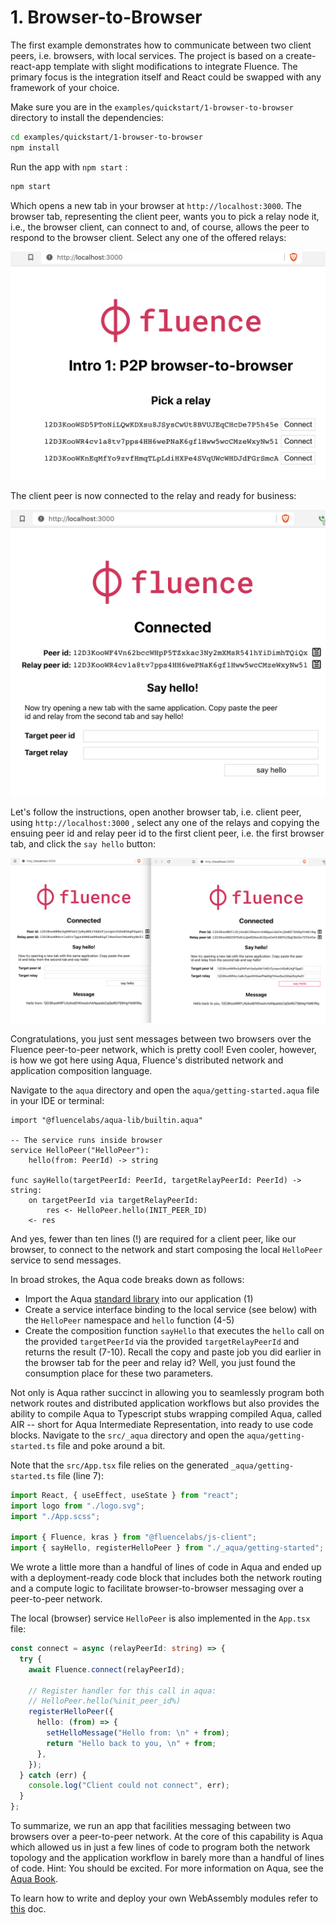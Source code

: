 # 1. Browser-to-Browser

The first example demonstrates how to communicate between two client peers, i.e. browsers, with local services. The project is based on a create-react-app template with slight modifications to integrate Fluence. The primary focus is the integration itself and React could be swapped with any framework of your choice.

Make sure you are in the `examples/quickstart/1-browser-to-browser` directory to install the dependencies:

```sh
cd examples/quickstart/1-browser-to-browser
npm install
```

Run the app with `npm start` :

```sh
npm start
```

Which opens a new tab in your browser at `http://localhost:3000`. The browser tab, representing the client peer, wants you to pick a relay node it, i.e., the browser client, can connect to and, of course, allows the peer to respond to the browser client. Select any one of the offered relays:

![Relay Selection](./assets/Relay-Selection.png)

The client peer is now connected to the relay and ready for business:

![Connection confirmation to network](./assets/Connection-confirmation-to-network.png)

Let's follow the instructions, open another browser tab, i.e. client peer, using `http://localhost:3000` , select any one of the relays and copying the ensuing peer id and relay peer id to the first client peer, i.e. the first browser tab, and click the `say hello` button:

![Peer-to-peer communication between two browser client peers](./assets/Peer-to-peer-communication-between-two-browser-client-peers.png)

Congratulations, you just sent messages between two browsers over the Fluence peer-to-peer network, which is pretty cool! Even cooler, however, is how we got here using Aqua, Fluence's distributed network and application composition language.

Navigate to the `aqua` directory and open the `aqua/getting-started.aqua` file in your IDE or terminal:

```aqua
import "@fluencelabs/aqua-lib/builtin.aqua"

-- The service runs inside browser
service HelloPeer("HelloPeer"):
    hello(from: PeerId) -> string

func sayHello(targetPeerId: PeerId, targetRelayPeerId: PeerId) -> string:
    on targetPeerId via targetRelayPeerId:
        res <- HelloPeer.hello(INIT_PEER_ID)
    <- res
```

And yes, fewer than ten lines (!) are required for a client peer, like our browser, to connect to the network and start composing the local `HelloPeer` service to send messages.

In broad strokes, the Aqua code breaks down as follows:

- Import the Aqua [standard library](https://github.com/fluencelabs/aqua-lib) into our application (1)
- Create a service interface binding to the local service (see below) with the `HelloPeer` namespace and `hello` function (4-5)
- Create the composition function `sayHello` that executes the `hello` call on the provided `targetPeerId` via the provided `targetRelayPeerId` and returns the result (7-10). Recall the copy and paste job you did earlier in the browser tab for the peer and relay id? Well, you just found the consumption place for these two parameters.

Not only is Aqua rather succinct in allowing you to seamlessly program both network routes and distributed application workflows but also provides the ability to compile Aqua to Typescript stubs wrapping compiled Aqua, called AIR -- short for Aqua Intermediate Representation, into ready to use code blocks. Navigate to the `src/_aqua` directory and open the `aqua/getting-started.ts` file and poke around a bit.

Note that the `src/App.tsx` file relies on the generated `_aqua/getting-started.ts` file (line 7):

```typescript
import React, { useEffect, useState } from "react";
import logo from "./logo.svg";
import "./App.scss";

import { Fluence, kras } from "@fluencelabs/js-client";
import { sayHello, registerHelloPeer } from "./_aqua/getting-started";
```

We wrote a little more than a handful of lines of code in Aqua and ended up with a deployment-ready code block that includes both the network routing and a compute logic to facilitate browser-to-browser messaging over a peer-to-peer network.

The local (browser) service `HelloPeer` is also implemented in the `App.tsx` file:

```typescript
const connect = async (relayPeerId: string) => {
  try {
    await Fluence.connect(relayPeerId);

    // Register handler for this call in aqua:
    // HelloPeer.hello(%init_peer_id%)
    registerHelloPeer({
      hello: (from) => {
        setHelloMessage("Hello from: \n" + from);
        return "Hello back to you, \n" + from;
      },
    });
  } catch (err) {
    console.log("Client could not connect", err);
  }
};
```

To summarize, we run an app that facilities messaging between two browsers over a peer-to-peer network. At the core of this capability is Aqua which allowed us in just a few lines of code to program both the network topology and the application workflow in barely more than a handful of lines of code. Hint: You should be excited. For more information on Aqua, see the [Aqua Book](../../../aqua-book/introduction.md).

To learn how to write and deploy your own WebAssembly modules refer to [this](https://fluence.dev/docs/build/get-started) doc.
